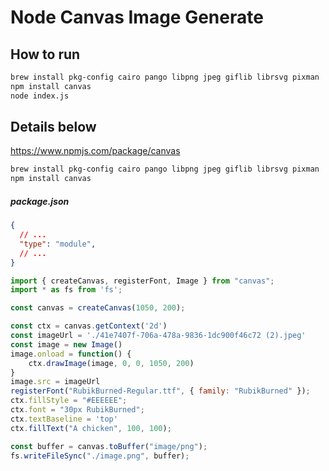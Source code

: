 # Node Canvas Image Generate

## How to run
```bash
brew install pkg-config cairo pango libpng jpeg giflib librsvg pixman
npm install canvas
node index.js
```

## Details below

https://www.npmjs.com/package/canvas
```bash
brew install pkg-config cairo pango libpng jpeg giflib librsvg pixman
npm install canvas
```

##### package.json
```json
{
  // ...
  "type": "module",
  // ...
}
```

```javascript
import { createCanvas, registerFont, Image } from "canvas";
import * as fs from 'fs';

const canvas = createCanvas(1050, 200);

const ctx = canvas.getContext('2d')
const imageUrl = './41e7407f-706a-478a-9836-1dc900f46c72 (2).jpeg'
const image = new Image()
image.onload = function() {
    ctx.drawImage(image, 0, 0, 1050, 200)
}
image.src = imageUrl
registerFont("RubikBurned-Regular.ttf", { family: "RubikBurned" });
ctx.fillStyle = "#EEEEEE";
ctx.font = "30px RubikBurned";
ctx.textBaseline = 'top'
ctx.fillText("A chicken", 100, 100);

const buffer = canvas.toBuffer("image/png");
fs.writeFileSync("./image.png", buffer);
```
